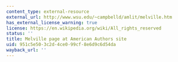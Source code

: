 ```yaml
---
content_type: external-resource
external_url: http://www.wsu.edu/~campbelld/amlit/melville.htm
has_external_license_warning: true
license: https://en.wikipedia.org/wiki/All_rights_reserved
status: ''
title: Melville page at American Authors site
uid: 951c5e50-3c2d-4ce0-99cf-8e6d9c6d54da
wayback_url: ''
---
```

